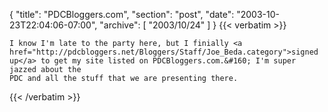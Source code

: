 {
  "title": "PDCBloggers.com",
  "section": "post",
  "date": "2003-10-23T22:04:06-07:00",
  "archive": [
    "2003/10/24"
  ]
}
{{< verbatim >}}

    I know I'm late to the party here, but I finially <a href="http://pdcbloggers.net/Bloggers/Staff/Joe_Beda.category">signed
    up</a> to get my site listed on PDCBloggers.com.&#160; I'm super jazzed about the
    PDC and all the stuff that we are presenting there.
{{< /verbatim >}}
